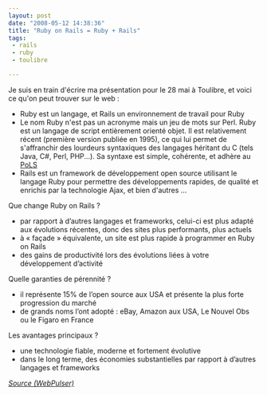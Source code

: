```yaml
---
layout: post
date: "2008-05-12 14:38:36"
title: "Ruby on Rails = Ruby + Rails"
tags:
 - rails
 - ruby
 - toulibre

---
```


Je suis en train d'écrire ma présentation pour le 28 mai à Toulibre, et voici ce qu'on peut trouver sur le web :

  * Ruby est un langage, et Rails un environnement de travail pour Ruby
  * Le nom Ruby n'est pas un acronyme mais un jeu de mots sur Perl. Ruby est un langage de script entièrement orienté objet. Il est relativement récent (première version publiée en 1995), ce qui lui permet de s'affranchir des lourdeurs syntaxiques des langages héritant du C (tels Java, C#, Perl, PHP...). Sa syntaxe est simple, cohérente, et adhère au [PoLS](http://wiki.rubygarden.org/Ruby/page/show/PoLS)
  * Rails est un framework de développement open source utilisant le langage Ruby pour permettre des développements rapides, de qualité et enrichis par la technologie Ajax, et bien d'autres ...

Que change Ruby on Rails ?

  * par rapport à d’autres langages et frameworks, celui-ci est plus adapté aux évolutions récentes, donc des sites plus performants, plus actuels
  * à « façade » équivalente, un site est plus rapide à programmer en Ruby on Rails
  * des gains de productivité lors des évolutions liées à votre développement d’activité

Quelle garanties de pérennité ?

  * il représente 15% de l’open source aux USA et présente la plus forte progression du marché
  * de grands noms l’ont adopté : eBay, Amazon aux USA, Le Nouvel Obs ou le Figaro en France

Les avantages principaux ?

  * une technologie fiable, moderne et fortement évolutive
  * dans le long terme, des économies substantielles par rapport à d’autres langages et frameworks

_[Source (WebPulser)](http://www.webpulser.com/competences/ruby-on-rails)_
